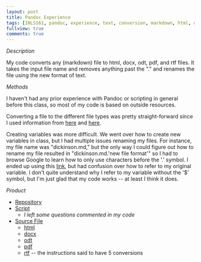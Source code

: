 ```yaml
---
layout: post
title: Pandoc Experience
tags: [INLS161, pandoc, experience, text, conversion, markdown, html, docx, odt, pdf, rtf]
fullview: true
comments: true
---
```


*Description* 

My code converts any (markdown) file to html, docx, odt, pdf, and rtf files. It takes the input file name and removes anything past the "." and renames the file using the new format of text.

*Methods*

I haven't had any prior experience with Pandoc or scripting in general before this class, so most of my code is based on outside resources. 

Converting a file to the different file types was pretty straight-forward since I used information from [here](http://pandoc.org/demos.html) and [here](https://inls161.johndmart.in/refsheets/pandoc-ref/).

Creating variables was more difficult. We went over how to create new variables in class, but I had multiple issues renaming my files. For instance, my file name was "dickinson.md," but the only way I could figure out how to rename my file resulted in "dickinson.md.'new file format'" so I had to browse Google to learn how to only use characters before the '.' symbol. I ended up using this [link](https://unix.stackexchange.com/questions/137775/how-to-extract-part-of-a-filename-before-or-before-extension), but had confusion over how to refer to my original variable. I don't quite understand why I refer to my variable without the '$' symbol, but I'm just glad that my code works -- at least I think it does.


*Product*
* [Repository](https://github.com/melissafu/melissafu-convert-documents)
* [Script](https://github.com/melissafu/melissafu-convert-documents/blob/master/melissafu-convert-docs.sh)
  * *I left some questions commented in my code*
* [Source File](https://github.com/melissafu/melissafu-convert-documents/blob/master/dickinson.md)
  * [html](https://github.com/melissafu/melissafu-convert-documents/blob/master/dickinson.html)
  * [docx](https://github.com/melissafu/melissafu-convert-documents/blob/master/dickinson.docx)
  * [odt](https://github.com/melissafu/melissafu-convert-documents/blob/master/dickinson.odt)
  * [pdf](https://github.com/melissafu/melissafu-convert-documents/blob/master/dickinson.pdf)
  * [rtf](https://github.com/melissafu/melissafu-convert-documents/blob/master/dickinson.rtf) -- the instructions said to have 5 conversions
